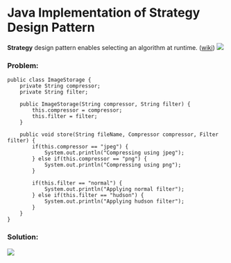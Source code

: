 # Java Implementation of Strategy Design Pattern

**Strategy** design pattern enables selecting an algorithm at runtime. ([wiki](https://en.wikipedia.org/wiki/Strategy_pattern))
![](https://github.com/shamy1st/design-pattern-strategy-java/blob/main/strategy-uml.png)
### Problem: 

    public class ImageStorage {
        private String compressor;
        private String filter;

        public ImageStorage(String compressor, String filter) {
            this.compressor = compressor;
            this.filter = filter;
        }

        public void store(String fileName, Compressor compressor, Filter filter) {
            if(this.compressor == "jpeg") {
                System.out.println("Compressing using jpeg");
            } else if(this.compressor == "png") {
                System.out.println("Compressing using png");
            }

            if(this.filter == "normal") {
                System.out.println("Applying normal filter");
            } else if(this.filter == "hudson") {
                System.out.println("Applying hudson filter");
            }
        }
    }
### Solution:
![](https://github.com/shamy1st/design-pattern-strategy-java/blob/main/strategy-solution-uml.png)
